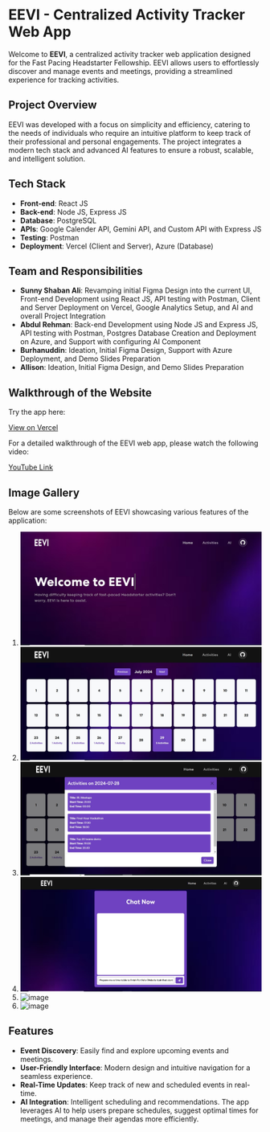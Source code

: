 # EEVI - Centralized Activity Tracker Web App

Welcome to **EEVI**, a centralized activity tracker web application designed for the Fast Pacing Headstarter Fellowship. EEVI allows users to effortlessly discover and manage events and meetings, providing a streamlined experience for tracking activities.

## Project Overview

EEVI was developed with a focus on simplicity and efficiency, catering to the needs of individuals who require an intuitive platform to keep track of their professional and personal engagements. The project integrates a modern tech stack and advanced AI features to ensure a robust, scalable, and intelligent solution.

## Tech Stack

- **Front-end**: React JS
- **Back-end**: Node JS, Express JS
- **Database**: PostgreSQL
- **APIs**: Google Calender API, Gemini API, and Custom API with Express JS
- **Testing**: Postman
- **Deployment**: Vercel (Client and Server), Azure (Database)

## Team and Responsibilities

- **Sunny Shaban Ali**: Revamping initial Figma Design into the current UI, Front-end Development using React JS, API testing with Postman, Client and Server Deployment on Vercel, Google Analytics Setup, and AI and overall Project Integration
- **Abdul Rehman**: Back-end Development using Node JS and Express JS, API testing with Postman, Postgres Database Creation and Deployment on Azure, and Support with configuring AI Component
- **Burhanuddin**: Ideation, Initial Figma Design, Support with Azure Deployment, and Demo Slides Preparation
- **Allison**: Ideation, Initial Figma Design, and Demo Slides Preparation

## Walkthrough of the Website

Try the app here:

[View on Vercel](https://headstarter-hackathon-0-f.vercel.app/)

For a detailed walkthrough of the EEVI web app, please watch the following video:

[YouTube Link](https://youtu.be/RyYKJZefvKc)


## Image Gallery

Below are some screenshots of EEVI showcasing various features of the application:

1. ![Image 1](images/image_1.jpg)
2. ![Image 2](images/image_2.jpg)
3. ![Image 3](images/image_3.jpg)
4. ![Image 4](images/image_4.jpg)
5. ![image](https://github.com/user-attachments/assets/662e7e7f-91e0-45db-aa2f-539cb399e941)
6. ![image](https://github.com/user-attachments/assets/6fd09768-3ca9-4143-b4c6-bebda98f83ed)



## Features

- **Event Discovery**: Easily find and explore upcoming events and meetings.
- **User-Friendly Interface**: Modern design and intuitive navigation for a seamless experience.
- **Real-Time Updates**: Keep track of new and scheduled events in real-time.
- **AI Integration**: Intelligent scheduling and recommendations. The app leverages AI to help users prepare schedules, suggest optimal times for meetings, and manage their agendas more efficiently.
